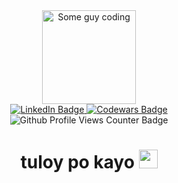<div id="header" align=center>
    <img src="https://media.giphy.com/media/ZVik7pBtu9dNS/giphy.gif" alt="Some guy coding" width="150px" />
    <div id="badge">
        <a href="https://www.linkedin.com/in/sean-raleigh-janaban-49b3931b9/" target="_blank">
            <img src="https://img.shields.io/badge/LinkedIn-blue?logo=linkedin&logoColor=white&style=for-the-badge" alt="LinkedIn Badge"/>
        </a>
        <a href="https://www.codewars.com/users/Rali-28/" target="_blank">
            <img src="https://www.codewars.com/users/Rali-28/badges/micro"alt="Codewars Badge" />
        </a>
    </div>
    <img src="https://komarev.com/ghpvc/?username=Rali-82&style=flat-square&color=blue" alt="Github Profile Views Counter Badge"/>
    <h1>
        tuloy po kayo
        <img src="https://media.giphy.com/media/hvRJCLFzcasrR4ia7z/giphy.gif" width="30px"/>
    </h1>  
</div>
